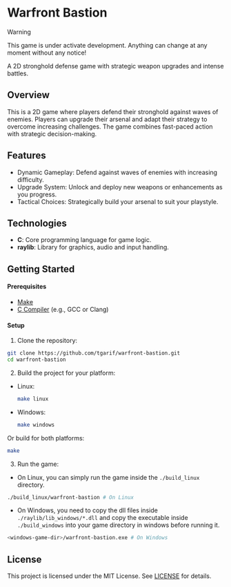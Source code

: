 # Warfront Bastion

> [!WARNING]
> This game is under activate development. Anything can change at any moment without any notice!

A 2D stronghold defense game with strategic weapon upgrades and intense battles.

## Overview

This is a 2D game where players defend their stronghold against waves of enemies.
Players can upgrade their arsenal and adapt their strategy to overcome increasing challenges.
The game combines fast-paced action with strategic decision-making.

## Features

- Dynamic Gameplay: Defend against waves of enemies with increasing difficulty.
- Upgrade System: Unlock and deploy new weapons or enhancements as you progress.
- Tactical Choices: Strategically build your arsenal to suit your playstyle.

## Technologies

- **C**: Core programming language for game logic.
- **raylib**: Library for graphics, audio and input handling.

## Getting Started

#### Prerequisites

- [Make](https://www.gnu.org/software/make/)
- [C Compiler](https://gcc.gnu.org/) (e.g., GCC or Clang)

#### Setup

1. Clone the repository:

```bash
git clone https://github.com/tgarif/warfront-bastion.git
cd warfront-bastion
```

2. Build the project for your platform:

- Linux:

  ```bash
  make linux
  ```

- Windows:

  ```bash
  make windows
  ```

Or build for both platforms:

```bash
make
```

3. Run the game:

- On Linux, you can simply run the game inside the `./build_linux` directory.

```bash
./build_linux/warfront-bastion # On Linux
```

- On Windows, you need to copy the dll files inside `./raylib/lib_windows/*.dll` and copy the executable inside `./build_windows` into your game directory in windows before running it.

```bash
<windows-game-dir>/warfront-bastion.exe # On Windows
```

## License

This project is licensed under the MIT License. See [LICENSE](./LICENSE) for details.
